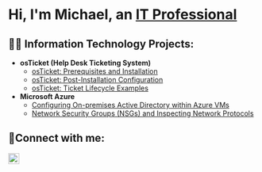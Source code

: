 <h1>Hi, I'm Michael, an <a href="https://linkedin.com/in/michael-sharif">IT Professional</a></h1>

<h2>👨‍💻 Information Technology Projects:</h2>

- <b>osTicket (Help Desk Ticketing System)</b>
  - [osTicket: Prerequisites and Installation](https://github.com/MichaelSharifIT/osticket-prereqs)
  - [osTicket: Post-Installation Configuration](https://github.com/MichaelSharifIT/post-install-config)
  - [osTicket: Ticket Lifecycle Examples](https://github.comMichaelSharifIT/ticket-lifecycle)
- <b>Microsoft Azure</b>
  - [Configuring On-premises Active Directory within Azure VMs](https://github.com/MichaelSharifIT/configure-ad)
  - [Network Security Groups (NSGs) and Inspecting Network Protocols](https://github.com/MichaelSharifIT/azure-network-protocols)

<h2>🤳Connect with me:</h2>


[<img align="left" alt="Josh | LinkedIn" width="22px" src="https://cdn.jsdelivr.net/npm/simple-icons@v3/icons/linkedin.svg" />][linkedin]


[linkedin]: https://linkedin.com/in/michael-sharif
